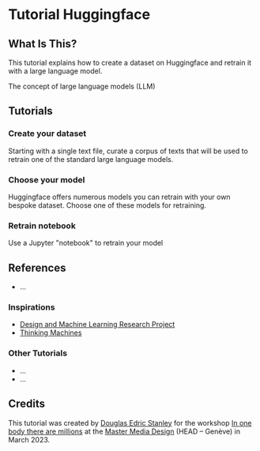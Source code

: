 # Tutorial Huggingface

## What Is This?
This tutorial explains how to create a dataset on Huggingface and retrain it with a large language model.

The concept of large language models (LLM) 

## Tutorials

### Create your dataset
Starting with a single text file, curate a corpus of texts that will be used to retrain one of the standard large language models.

### Choose your model
Huggingface offers numerous models you can retrain with your own bespoke dataset. Choose one of these models for retraining.

### Retrain notebook
Use a Jupyter "notebook" to retrain your model

## References
- ...

### Inspirations
- [Design and Machine Learning Research Project](http://design-machine-learning.ch)
- [Thinking Machines](https://www.hesge.ch/head/projet/thinking-machines)

### Other Tutorials
- ...
- ...


## Credits
This tutorial was created by [Douglas Edric Stanley](http://abstractmachine.net) for the workshop [In one body there are millions](#) at the [Master Media Design](https://www.hesge.ch/head/formations-recherche/master-en-media-design) (HEAD – Genève) in March 2023.